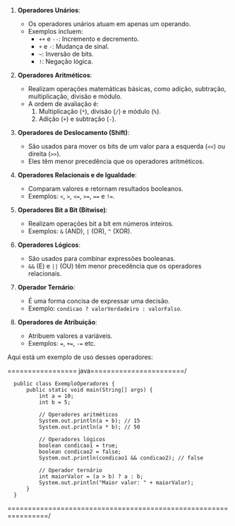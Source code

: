 

1. **Operadores Unários**:
   - Os operadores unários atuam em apenas um operando.
   - Exemplos incluem:
     - `++` e `--`: Incremento e decremento.
     - `+` e `-`: Mudança de sinal.
     - `~`: Inversão de bits.
     - `!`: Negação lógica.

2. **Operadores Aritméticos**:
   - Realizam operações matemáticas básicas, como adição, subtração, multiplicação, divisão e módulo.
   - A ordem de avaliação é:
     1. Multiplicação (`*`), divisão (`/`) e módulo (`%`).
     2. Adição (`+`) e subtração (`-`).

3. **Operadores de Deslocamento (Shift)**:
   - São usados para mover os bits de um valor para a esquerda (`<<`) ou direita (`>>`).
   - Eles têm menor precedência que os operadores aritméticos.

4. **Operadores Relacionais e de Igualdade**:
   - Comparam valores e retornam resultados booleanos.
   - Exemplos: `<`, `>`, `<=`, `>=`, `==` e `!=`.

5. **Operadores Bit a Bit (Bitwise)**:
   - Realizam operações bit a bit em números inteiros.
   - Exemplos: `&` (AND), `|` (OR), `^` (XOR).

6. **Operadores Lógicos**:
   - São usados para combinar expressões booleanas.
   - `&&` (E) e `||` (OU) têm menor precedência que os operadores relacionais.

7. **Operador Ternário**:
   - É uma forma concisa de expressar uma decisão.
   - Exemplo: `condicao ? valorVerdadeiro : valorFalso`.

8. **Operadores de Atribuição**:
   - Atribuem valores a variáveis.
   - Exemplos: `=`, `+=`, `-=` etc.

Aqui está um exemplo de uso desses operadores:

\================= java=======================/

      public class ExemploOperadores {
          public static void main(String[] args) {
              int a = 10;
              int b = 5;

              // Operadores aritméticos
              System.out.println(a + b); // 15
              System.out.println(a * b); // 50

              // Operadores lógicos
              boolean condicao1 = true;
              boolean condicao2 = false;
              System.out.println(condicao1 && condicao2); // false

              // Operador ternário
              int maiorValor = (a > b) ? a : b;
              System.out.println("Maior valor: " + maiorValor);
          }
      }

\================================================================/